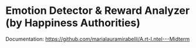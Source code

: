 # Emotion Detector & Reward Analyzer (by Happiness Authorities)  
  
Documentation: https://github.com/marialauramirabelli/A.rt-I.ntel---Midterm
